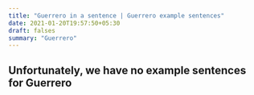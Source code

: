 ```yaml
---
title: "Guerrero in a sentence | Guerrero example sentences"
date: 2021-01-20T19:57:50+05:30
draft: falses
summary: "Guerrero"
---
```

## Unfortunately, we have no example sentences for Guerrero                 
